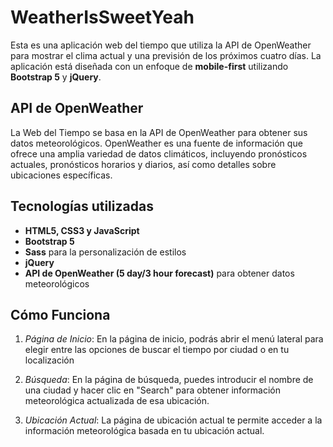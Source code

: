 # WeatherIsSweetYeah
Esta es una aplicación web del tiempo que utiliza la API de OpenWeather para mostrar el clima actual y una previsión de los próximos cuatro días. La aplicación está diseñada con un enfoque de **mobile-first** utilizando **Bootstrap 5** y **jQuery**.

## API de OpenWeather
La Web del Tiempo se basa en la API de OpenWeather para obtener sus datos meteorológicos. OpenWeather es una fuente de información que ofrece una amplia variedad de datos climáticos, incluyendo pronósticos actuales, pronósticos horarios y diarios, así como detalles sobre ubicaciones específicas.

## Tecnologías utilizadas

- **HTML5, CSS3 y JavaScript**
- **Bootstrap 5**
- **Sass** para la personalización de estilos
- **jQuery**
- **API de OpenWeather (5 day/3 hour forecast)** para obtener datos meteorológicos

## Cómo Funciona
1. *Página de Inicio*: En la página de inicio, podrás abrir el menú lateral para elegir entre las opciones de buscar el tiempo por ciudad o en tu localización

2. *Búsqueda*: En la página de búsqueda, puedes introducir el nombre de una ciudad y hacer clic en "Search" para obtener información meteorológica actualizada de esa ubicación.

3. *Ubicación Actual*: La página de ubicación actual te permite acceder a la información meteorológica basada en tu ubicación actual.

